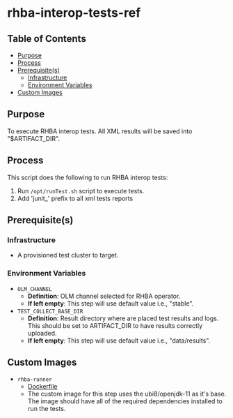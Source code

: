 # rhba-interop-tests-ref<!-- omit from toc -->

## Table of Contents<!-- omit from toc -->
- [Purpose](#purpose)
- [Process](#process)
- [Prerequisite(s)](#prerequisite--s-)
  - [Infrastructure](#infrastructure)
  - [Environment Variables](#environment-variables)
- [Custom Images](#custom-images)

## Purpose

To execute RHBA interop tests. All XML results will be saved into "$ARTIFACT_DIR".

## Process

This script does the following to run RHBA interop tests:
1. Run `/opt/runTest.sh` script to execute tests.
2. Add 'junit_' prefix to all xml tests reports

## Prerequisite(s)

### Infrastructure

- A provisioned test cluster to target.

### Environment Variables

- `OLM_CHANNEL`
  - **Definition**: OLM channel selected for RHBA operator.
  - **If left empty**: This step will use default value i.e., "stable".
- `TEST_COLLECT_BASE_DIR`
  - **Definition**: Result directory where are placed test results and logs. This should be set to ARTIFACT_DIR to have results correctly uploaded.
  - **If left empty**: This step will use default value i.e., "data/results".
  
## Custom Images

- `rhba-runner`
  - [Dockerfile](https://github.com/kiegroup/kie-cloud-tests-container/blob/main/Dockerfile)
  - The custom image for this step uses the ubi8/openjdk-11 as it's base. The image should have all of the required dependencies installed to run the tests.